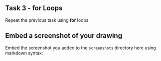 ## Task 3 - for Loops

Repeat the previous task using **for** loops

## Embed a screenshot of your drawing

Embed the screenshot you added to the `screenshots` directory here using markdown syntax:

